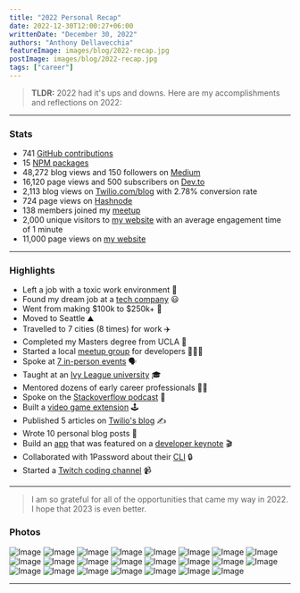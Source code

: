 ```yaml
---
title: "2022 Personal Recap"
date: 2022-12-30T12:00:27+06:00
writtenDate: "December 30, 2022"
authors: "Anthony Dellavecchia"
featureImage: images/blog/2022-recap.jpg
postImage: images/blog/2022-recap.jpg
tags: ["career"]
---
```


> **TLDR:** 2022 had it's ups and downs. Here are my accomplishments and reflections on 2022:

---

### Stats

- 741 [GitHub contributions](https://github.com/anthonyjdella?tab=overview&from=2022-12-01&to=2022-12-30)
- 15 [NPM packages](https://www.npmjs.com/~anthonyjdella)
- 48,272 blog views and 150 followers on [Medium](https://medium.com/@anthonyjdella)
- 16,120 page views and 500 subscribers on [Dev.to](https://dev.to/anthonyjdella)
- 2,113 blog views on [Twilio.com/blog](https://www.twilio.com/blog/author/adellavecchia) with 2.78% conversion rate
- 724 page views on [Hashnode](https://anthonyjdella.hashnode.dev/)
- 138 members joined my [meetup]((https://www.meetup.com/twilio-seattle-meetup-group/))
- 2,000 unique visitors to [my website](https://anthonydellavecchia.com) with an average engagement time of 1 minute
- 11,000 page views on [my website](https://anthonydellavecchia.com)

---

### Highlights

- Left a job with a toxic work environment 🤮
- Found my dream job at a [tech company](https://www.twilio.com/) 😃
- Went from making $100k to $250k+ 🤑
- Moved to Seattle ⛰️
- Travelled to 7 cities (8 times) for work ✈️
- Completed my Masters degree from UCLA 🐻
- Started a local [meetup group](https://www.meetup.com/twilio-seattle-meetup-group/) for developers 🧑‍🤝‍🧑
- Spoke at [7 in-person events](https://anthonydellavecchia.com/talks/) 🗣️
- Taught at an [Ivy League university](https://pennapps.devpost.com/) 🎓
- Mentored dozens of early career professionals 🧑‍🏫
- Spoke on the [Stackoverflow podcast](https://open.spotify.com/episode/56LbtbOKVjRbqLFuRVH3aS?si=6ba8e6d133ad4538) 🎤
- Built a [video game extension](https://github.com/anthonyjdella/twilio-quest-booth-mission) 🕹️
- Published 5 articles on [Twilio's blog](https://www.twilio.com/blog/author/adellavecchia) ✍️
- Wrote 10 personal blog posts 📝
- Build an [app](https://anthonydellavecchia.com/portfolio/sna/) that was featured on a [developer keynote](https://www.signal2022.com/?reg=NAMER) 🎬
- Collaborated with 1Password about their [CLI](https://www.twilio.com/blog/use-your-fingerprint-with-1password-to-authenticate-twilio-cli) 🔒
- Started a [Twitch coding channel](https://www.twitch.tv/anthonyjdella) 📹

---

> I am so grateful for all of the opportunities that came my way in 2022. I hope that 2023 is even better.

### Photos

![Image](/images/blog/2022/1.jpg)
![Image](/images/blog/2022/2.jpg)
![Image](/images/blog/2022/3.jpg)
![Image](/images/blog/2022/4.jpg)
![Image](/images/blog/2022/5.jpg)
![Image](/images/blog/2022/6.jpg)
![Image](/images/blog/2022/7.jpg)
![Image](/images/blog/2022/8.jpg)
![Image](/images/blog/2022/9.jpg)
![Image](/images/blog/2022/10.jpg)
![Image](/images/blog/2022/11.jpg)
![Image](/images/blog/2022/12.jpg)
![Image](/images/blog/2022/13.jpg)
![Image](/images/blog/2022/14.jpg)
![Image](/images/blog/2022/15.jpg)
![Image](/images/blog/2022/16.jpg)
![Image](/images/blog/2022/17.jpg)
![Image](/images/blog/2022/18.jpg)
![Image](/images/blog/2022/19.jpg)
![Image](/images/blog/2022/20.jpg)
![Image](/images/blog/2022/21.jpg)
![Image](/images/blog/2022/22.jpg)
![Image](/images/blog/2022/23.jpg)

---
